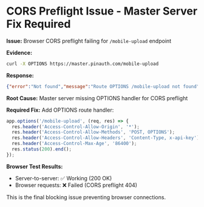 # CORS Preflight Issue - Master Server Fix Required

**Issue:** Browser CORS preflight failing for `/mobile-upload` endpoint

**Evidence:**
```bash
curl -X OPTIONS https://master.pinauth.com/mobile-upload
```
**Response:**
```json
{"error":"Not found","message":"Route OPTIONS /mobile-upload not found","availableEndpoints":["/mobile-upload","/health","/"]}
```

**Root Cause:** Master server missing OPTIONS handler for CORS preflight

**Required Fix:** Add OPTIONS route handler:
```javascript
app.options('/mobile-upload', (req, res) => {
  res.header('Access-Control-Allow-Origin', '*');
  res.header('Access-Control-Allow-Methods', 'POST, OPTIONS');
  res.header('Access-Control-Allow-Headers', 'Content-Type, x-api-key');
  res.header('Access-Control-Max-Age', '86400');
  res.status(200).end();
});
```

**Browser Test Results:**
- Server-to-server: ✅ Working (200 OK)
- Browser requests: ❌ Failed (CORS preflight 404)

This is the final blocking issue preventing browser connections.